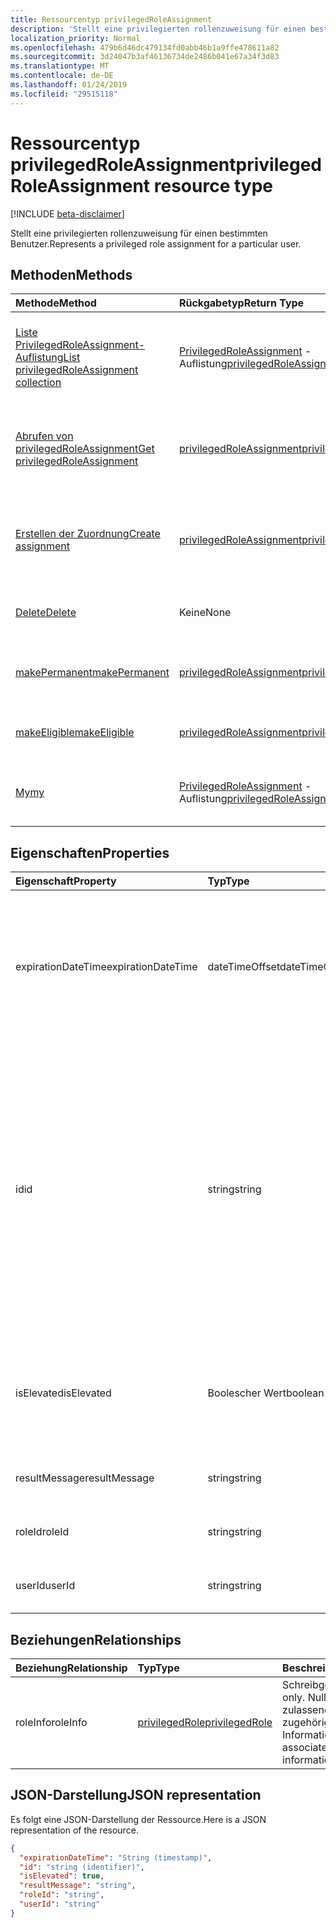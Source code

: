 ```yaml
---
title: Ressourcentyp privilegedRoleAssignment
description: 'Stellt eine privilegierten rollenzuweisung für einen bestimmten Benutzer. '
localization_priority: Normal
ms.openlocfilehash: 479b6d46dc479134fd0abb46b1a9ffe478611a82
ms.sourcegitcommit: 3d24047b3af46136734de2486b041e67a34f3d83
ms.translationtype: MT
ms.contentlocale: de-DE
ms.lasthandoff: 01/24/2019
ms.locfileid: "29515118"
---
```

# <a name="privilegedroleassignment-resource-type"></a><span data-ttu-id="ef024-103">Ressourcentyp privilegedRoleAssignment</span><span class="sxs-lookup"><span data-stu-id="ef024-103">privilegedRoleAssignment resource type</span></span>

[!INCLUDE [beta-disclaimer](../../includes/beta-disclaimer.md)]

<span data-ttu-id="ef024-104">Stellt eine privilegierten rollenzuweisung für einen bestimmten Benutzer.</span><span class="sxs-lookup"><span data-stu-id="ef024-104">Represents a privileged role assignment for a particular user.</span></span> 


## <a name="methods"></a><span data-ttu-id="ef024-105">Methoden</span><span class="sxs-lookup"><span data-stu-id="ef024-105">Methods</span></span>

| <span data-ttu-id="ef024-106">Methode</span><span class="sxs-lookup"><span data-stu-id="ef024-106">Method</span></span>           | <span data-ttu-id="ef024-107">Rückgabetyp</span><span class="sxs-lookup"><span data-stu-id="ef024-107">Return Type</span></span>    |<span data-ttu-id="ef024-108">Beschreibung</span><span class="sxs-lookup"><span data-stu-id="ef024-108">Description</span></span>|
|:---------------|:--------|:----------|
|[<span data-ttu-id="ef024-109">Liste PrivilegedRoleAssignment-Auflistung</span><span class="sxs-lookup"><span data-stu-id="ef024-109">List privilegedRoleAssignment collection</span></span>](../api/privilegedroleassignment-list.md) | <span data-ttu-id="ef024-110">[PrivilegedRoleAssignment](privilegedroleassignment.md) -Auflistung</span><span class="sxs-lookup"><span data-stu-id="ef024-110">[privilegedRoleAssignment](privilegedroleassignment.md) collection</span></span>|<span data-ttu-id="ef024-111">Rufen Sie die Auflistung von PrivilegedRoleAssignment-Objekten.</span><span class="sxs-lookup"><span data-stu-id="ef024-111">Get the collection of privilegedRoleAssignment objects.</span></span>|
|[<span data-ttu-id="ef024-112">Abrufen von privilegedRoleAssignment</span><span class="sxs-lookup"><span data-stu-id="ef024-112">Get privilegedRoleAssignment</span></span>](../api/privilegedroleassignment-get.md) | [<span data-ttu-id="ef024-113">privilegedRoleAssignment</span><span class="sxs-lookup"><span data-stu-id="ef024-113">privilegedRoleAssignment</span></span>](privilegedroleassignment.md) |<span data-ttu-id="ef024-114">Lesen Sie Eigenschaften und Beziehungen des PrivilegedRoleAssignment-Objekts.</span><span class="sxs-lookup"><span data-stu-id="ef024-114">Read properties and relationships of privilegedRoleAssignment object.</span></span>|
|[<span data-ttu-id="ef024-115">Erstellen der Zuordnung</span><span class="sxs-lookup"><span data-stu-id="ef024-115">Create assignment</span></span>](../api/privilegedroleassignment-post-privilegedroleassignments.md) |[<span data-ttu-id="ef024-116">privilegedRoleAssignment</span><span class="sxs-lookup"><span data-stu-id="ef024-116">privilegedRoleAssignment</span></span>](privilegedroleassignment.md)| <span data-ttu-id="ef024-117">Erstellen Sie eine neue Zuordnung, indem Sie das Veröffentlichen in der Assignments-Auflistung.</span><span class="sxs-lookup"><span data-stu-id="ef024-117">Create a new assignment by posting to the assignments collection.</span></span>|
|[<span data-ttu-id="ef024-118">Delete</span><span class="sxs-lookup"><span data-stu-id="ef024-118">Delete</span></span>](../api/privilegedroleassignment-delete.md) | <span data-ttu-id="ef024-119">Keine</span><span class="sxs-lookup"><span data-stu-id="ef024-119">None</span></span> |<span data-ttu-id="ef024-120">PrivilegedRoleAssignment-Objekt zu löschen.</span><span class="sxs-lookup"><span data-stu-id="ef024-120">Delete privilegedRoleAssignment object.</span></span> |
|[<span data-ttu-id="ef024-121">makePermanent</span><span class="sxs-lookup"><span data-stu-id="ef024-121">makePermanent</span></span>](../api/privilegedroleassignment-makepermanent.md)|[<span data-ttu-id="ef024-122">privilegedRoleAssignment</span><span class="sxs-lookup"><span data-stu-id="ef024-122">privilegedRoleAssignment</span></span>](privilegedroleassignment.md)|<span data-ttu-id="ef024-123">Stellen Sie die rollenzuweisung als dauerhaft entfernt.</span><span class="sxs-lookup"><span data-stu-id="ef024-123">Make the role assignment as permanent.</span></span>|
|[<span data-ttu-id="ef024-124">makeEligible</span><span class="sxs-lookup"><span data-stu-id="ef024-124">makeEligible</span></span>](../api/privilegedroleassignment-makeeligible.md)|[<span data-ttu-id="ef024-125">privilegedRoleAssignment</span><span class="sxs-lookup"><span data-stu-id="ef024-125">privilegedRoleAssignment</span></span>](privilegedroleassignment.md)|<span data-ttu-id="ef024-126">Stellen Sie die rollenzuweisung als geeignet.</span><span class="sxs-lookup"><span data-stu-id="ef024-126">Make the role assignment as eligible.</span></span>|
|[<span data-ttu-id="ef024-127">My</span><span class="sxs-lookup"><span data-stu-id="ef024-127">my</span></span>](../api/privilegedroleassignment-my.md)|<span data-ttu-id="ef024-128">[PrivilegedRoleAssignment](privilegedroleassignment.md) -Auflistung</span><span class="sxs-lookup"><span data-stu-id="ef024-128">[privilegedRoleAssignment](privilegedroleassignment.md) collection</span></span>|<span data-ttu-id="ef024-129">Abrufen des aktuellen Benutzers privilegierten rollenzuweisungen.</span><span class="sxs-lookup"><span data-stu-id="ef024-129">Get the current user's privileged role assignments.</span></span>|

## <a name="properties"></a><span data-ttu-id="ef024-130">Eigenschaften</span><span class="sxs-lookup"><span data-stu-id="ef024-130">Properties</span></span>
| <span data-ttu-id="ef024-131">Eigenschaft</span><span class="sxs-lookup"><span data-stu-id="ef024-131">Property</span></span>     | <span data-ttu-id="ef024-132">Typ</span><span class="sxs-lookup"><span data-stu-id="ef024-132">Type</span></span>   |<span data-ttu-id="ef024-133">Beschreibung</span><span class="sxs-lookup"><span data-stu-id="ef024-133">Description</span></span>|
|:---------------|:--------|:----------|
|<span data-ttu-id="ef024-134">expirationDateTime</span><span class="sxs-lookup"><span data-stu-id="ef024-134">expirationDateTime</span></span>|<span data-ttu-id="ef024-135">dateTimeOffset</span><span class="sxs-lookup"><span data-stu-id="ef024-135">dateTimeOffset</span></span>|<span data-ttu-id="ef024-136">Die UTC-DateTime, die temporäre privilegierten rollenzuweisung abgelaufen sein wird.</span><span class="sxs-lookup"><span data-stu-id="ef024-136">The UTC DateTime when the temporary privileged role assignment will be expired.</span></span> <span data-ttu-id="ef024-137">Für permanente rollenzuweisung ist der Wert null.</span><span class="sxs-lookup"><span data-stu-id="ef024-137">For permanent role assignment, the value is null.</span></span>|
|<span data-ttu-id="ef024-138">id</span><span class="sxs-lookup"><span data-stu-id="ef024-138">id</span></span>|<span data-ttu-id="ef024-139">string</span><span class="sxs-lookup"><span data-stu-id="ef024-139">string</span></span>| <span data-ttu-id="ef024-140">Der eindeutige Bezeichner für die privilegierten rollenzuweisung.</span><span class="sxs-lookup"><span data-stu-id="ef024-140">The unique identifier for the privileged role assignment.</span></span> <span data-ttu-id="ef024-141">Schreibgeschützt.</span><span class="sxs-lookup"><span data-stu-id="ef024-141">Read-only.</span></span> <span data-ttu-id="ef024-142">Es ist im Format "UserId_roleId", wobei Benutzer-ID ist die GUID-Zeichenfolge für Azure AD-Benutzer-Id und RoleId ist die GUID für Azure Administrator Rollen-Id-Zeichenfolge.</span><span class="sxs-lookup"><span data-stu-id="ef024-142">It is in the format of 'userId_roleId', where userId is the GUID string for Azure AD user id, and roleId is the GUID string for Azure administrator role id.</span></span>|
|<span data-ttu-id="ef024-143">isElevated</span><span class="sxs-lookup"><span data-stu-id="ef024-143">isElevated</span></span>|<span data-ttu-id="ef024-144">Boolescher Wert</span><span class="sxs-lookup"><span data-stu-id="ef024-144">boolean</span></span>|<span data-ttu-id="ef024-145">**true,** Wenn die rollenzuweisung aktiviert ist.</span><span class="sxs-lookup"><span data-stu-id="ef024-145">**true** if the role assignment is activated.</span></span> <span data-ttu-id="ef024-146">**false,** Wenn die rollenzuweisung deaktiviert wird.</span><span class="sxs-lookup"><span data-stu-id="ef024-146">**false** if the role assignment is deactivated.</span></span>|
|<span data-ttu-id="ef024-147">resultMessage</span><span class="sxs-lookup"><span data-stu-id="ef024-147">resultMessage</span></span>|<span data-ttu-id="ef024-148">string</span><span class="sxs-lookup"><span data-stu-id="ef024-148">string</span></span>|<span data-ttu-id="ef024-149">Ergebnisnachricht vom Dienst festgelegt.</span><span class="sxs-lookup"><span data-stu-id="ef024-149">Result message set by the service.</span></span>|
|<span data-ttu-id="ef024-150">roleId</span><span class="sxs-lookup"><span data-stu-id="ef024-150">roleId</span></span>|<span data-ttu-id="ef024-151">string</span><span class="sxs-lookup"><span data-stu-id="ef024-151">string</span></span>|<span data-ttu-id="ef024-152">Rollenbezeichner</span><span class="sxs-lookup"><span data-stu-id="ef024-152">Role identifier.</span></span> <span data-ttu-id="ef024-153">Im Zeichenformat GUID.</span><span class="sxs-lookup"><span data-stu-id="ef024-153">In GUID string format.</span></span>|
|<span data-ttu-id="ef024-154">userId</span><span class="sxs-lookup"><span data-stu-id="ef024-154">userId</span></span>|<span data-ttu-id="ef024-155">string</span><span class="sxs-lookup"><span data-stu-id="ef024-155">string</span></span>|<span data-ttu-id="ef024-156">Benutzer-ID.</span><span class="sxs-lookup"><span data-stu-id="ef024-156">User identifier.</span></span> <span data-ttu-id="ef024-157">Im Zeichenformat GUID.</span><span class="sxs-lookup"><span data-stu-id="ef024-157">In GUID string format.</span></span>|

## <a name="relationships"></a><span data-ttu-id="ef024-158">Beziehungen</span><span class="sxs-lookup"><span data-stu-id="ef024-158">Relationships</span></span>
| <span data-ttu-id="ef024-159">Beziehung</span><span class="sxs-lookup"><span data-stu-id="ef024-159">Relationship</span></span> | <span data-ttu-id="ef024-160">Typ</span><span class="sxs-lookup"><span data-stu-id="ef024-160">Type</span></span>   |<span data-ttu-id="ef024-161">Beschreibung</span><span class="sxs-lookup"><span data-stu-id="ef024-161">Description</span></span>|
|:---------------|:--------|:----------|
|<span data-ttu-id="ef024-162">roleInfo</span><span class="sxs-lookup"><span data-stu-id="ef024-162">roleInfo</span></span>|[<span data-ttu-id="ef024-163">privilegedRole</span><span class="sxs-lookup"><span data-stu-id="ef024-163">privilegedRole</span></span>](privilegedrole.md)| <span data-ttu-id="ef024-164">Schreibgeschützt.</span><span class="sxs-lookup"><span data-stu-id="ef024-164">Read-only.</span></span> <span data-ttu-id="ef024-165">Nullwerte zulassend.</span><span class="sxs-lookup"><span data-stu-id="ef024-165">Nullable.</span></span> <span data-ttu-id="ef024-166">Die zugehörige Rolle-Informationen.</span><span class="sxs-lookup"><span data-stu-id="ef024-166">The associated role information.</span></span>|

## <a name="json-representation"></a><span data-ttu-id="ef024-167">JSON-Darstellung</span><span class="sxs-lookup"><span data-stu-id="ef024-167">JSON representation</span></span>

<span data-ttu-id="ef024-168">Es folgt eine JSON-Darstellung der Ressource.</span><span class="sxs-lookup"><span data-stu-id="ef024-168">Here is a JSON representation of the resource.</span></span>

<!-- {
  "blockType": "resource",
  "optionalProperties": [

  ],
  "@odata.type": "microsoft.graph.privilegedRoleAssignment"
}-->

```json
{
  "expirationDateTime": "String (timestamp)",
  "id": "string (identifier)",
  "isElevated": true,
  "resultMessage": "string",
  "roleId": "string",
  "userId": "string"
}

```

<!-- uuid: 8fcb5dbc-d5aa-4681-8e31-b001d5168d79
2015-10-25 14:57:30 UTC -->
<!--
{
  "type": "#page.annotation",
  "description": "privilegedRoleAssignment resource",
  "keywords": "",
  "section": "documentation",
  "tocPath": "",
  "suppressions": [
    "Error: /api-reference/beta/resources/privilegedroleassignment.md:\r\n      Exception processing links.\r\n    System.ArgumentException: Link Definition was null. Link text: !INCLUDE [beta-disclaimer](../../includes/beta-disclaimer.md)\r\n      at ApiDoctor.Validation.DocFile.get_LinkDestinations()\r\n      at ApiDoctor.Validation.DocSet.ValidateLinks(Boolean includeWarnings, String[] relativePathForFiles, IssueLogger issues, Boolean requireFilenameCaseMatch, Boolean printOrphanedFiles)"
  ]
}
-->
